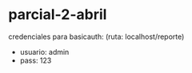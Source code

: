 # parcial-2-abril

credenciales para basicauth: (ruta: localhost/reporte)
- usuario: admin
- pass: 123
